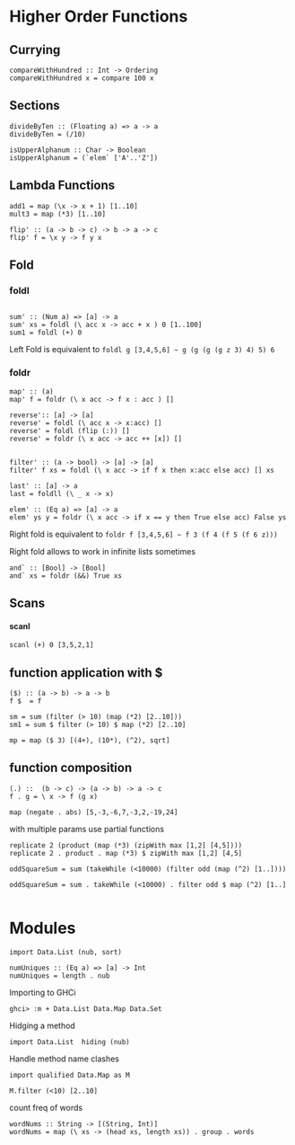 # Higher Order Functions

## Currying
```
compareWithHundred :: Int -> Ordering
compareWithHundred x = compare 100 x
```

## Sections

```
divideByTen :: (Floating a) => a -> a
divideByTen = (/10)
```

```
isUpperAlphanum :: Char -> Boolean
isUpperAlphanum = (`elem` ['A'..'Z'])
```

## Lambda Functions
```
add1 = map (\x -> x + 1) [1..10]
mult3 = map (*3) [1..10]

flip' :: (a -> b -> c) -> b -> a -> c
flip' f = \x y -> f y x

```
## Fold

### foldl
```

sum' :: (Num a) => [a] -> a
sum' xs = foldl (\ acc x -> acc + x ) 0 [1..100]
sum1 = foldl (+) 0

```
Left Fold is equivalent to   ```foldl g [3,4,5,6] ~ g (g (g (g z 3) 4) 5) 6```

### foldr
```
map' :: (a)
map' f = foldr (\ x acc -> f x : acc ) []

reverse':: [a] -> [a]
reverse' = foldl (\ acc x -> x:acc) []
reverse' = foldl (flip (:)) []
reverse' = foldr (\ x acc -> acc ++ [x]) []


filter' :: (a -> bool) -> [a] -> [a]
filter' f xs = foldl (\ x acc -> if f x then x:acc else acc) [] xs

last' :: [a] -> a
last = foldll (\ _ x -> x)

elem' :: (Eq a) => [a] -> a
elem' ys y = foldr (\ x acc -> if x == y then True else acc) False ys
```

Right fold is equivalent to     ```foldr f [3,4,5,6] ~ f 3 (f 4 (f 5 (f 6 z)))```

Right fold allows to work in infinite lists sometimes
```
and` :: [Bool] -> [Bool]
and` xs = foldr (&&) True xs
```

## Scans
#### scanl
```
scanl (+) 0 [3,5,2,1]
```

## function application with $
```
($) :: (a -> b) -> a -> b
f $  = f 

sm = sum (filter (> 10) (map (*2) [2..10]))
sm1 = sum $ filter (> 10) $ map (*2) [2..10] 

mp = map ($ 3) [(4+), (10*), (^2), sqrt]

```

## function composition
```
(.) ::  (b -> c) -> (a -> b) -> a -> c
f . g = \ x -> f (g x)

map (negate . abs) [5,-3,-6,7,-3,2,-19,24]
```

with multiple params use partial functions
```
replicate 2 (product (map (*3) (zipWith max [1,2] [4,5])))
replicate 2 . product . map (*3) $ zipWith max [1,2] [4,5]

oddSquareSum = sum (takeWhile (<10000) (filter odd (map (^2) [1..])))

oddSquareSum = sum . takeWhile (<10000) . filter odd $ map (^2) [1..]


```

# Modules

```
import Data.List (nub, sort)

numUniques :: (Eq a) => [a] -> Int
numUniques = length . nub

```
Importing to GHCi

```
ghci> :m + Data.List Data.Map Data.Set
```

Hidging a method

```
import Data.List  hiding (nub)
```

Handle method name clashes

```
import qualified Data.Map as M

M.filter (<10) [2..10]
```

count freq of words

```
wordNums :: String -> [(String, Int)]
wordNums = map (\ xs -> (head xs, length xs)) . group . words
```
